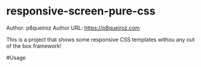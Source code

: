 # responsive-screen-pure-css

Author: p8queiroz
Author URL: https://p8queiroz.com

This is a project that shows some responsive CSS templates withou any out of the box framework! 

#Usage



 